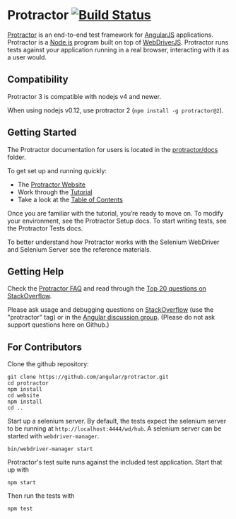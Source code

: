 Protractor [![Build Status](https://travis-ci.org/angular/protractor.png?branch=master)](https://travis-ci.org/angular/protractor)
==========

[Protractor](http://angular.github.io/protractor) is an end-to-end test framework for [AngularJS](http://angularjs.org/) applications. Protractor is a [Node.js](http://nodejs.org/) program built on top of [WebDriverJS](https://github.com/SeleniumHQ/selenium/wiki/WebDriverJs). Protractor runs tests against your application running in a real browser, interacting with it as a user would. 

Compatibility
-------------

Protractor 3 is compatible with nodejs v4 and newer.

When using nodejs v0.12, use protractor 2 (`npm install -g protractor@2`).

Getting Started
---------------

The Protractor documentation for users is located in the [protractor/docs](https://github.com/angular/protractor/tree/master/docs) folder.

To get set up and running quickly:
 - The [Protractor Website](http://angular.github.io/protractor)
 - Work through the [Tutorial](http://angular.github.io/protractor/#/tutorial)
 - Take a look at the [Table of Contents](http://angular.github.io/protractor/#/toc)

Once you are familiar with the tutorial, you’re ready to move on. To modify your environment, see the Protractor Setup docs. To start writing tests, see the Protractor Tests docs.

To better understand how Protractor works with the Selenium WebDriver and Selenium Server see the reference materials.


Getting Help
------------

Check the
[Protractor FAQ](https://github.com/angular/protractor/blob/master/docs/faq.md)
and read through
the [Top 20 questions on StackOverflow](http://stackoverflow.com/questions/tagged/protractor?sort=votes&pageSize=20).

Please ask usage and debugging questions on
[StackOverflow](http://stackoverflow.com/questions/tagged/protractor) (use
the "protractor" tag)
or in the
[Angular discussion group](https://groups.google.com/forum/?fromgroups#!forum/angular).
(Please do not ask support questions here on Github.)


For Contributors
----------------
Clone the github repository:

    git clone https://github.com/angular/protractor.git
    cd protractor
    npm install
    cd website
    npm install
    cd ..

Start up a selenium server. By default, the tests expect the selenium server to be running at `http://localhost:4444/wd/hub`. A selenium server can be started with `webdriver-manager`.

    bin/webdriver-manager start

Protractor's test suite runs against the included test application. Start that up with

    npm start

Then run the tests with

    npm test

